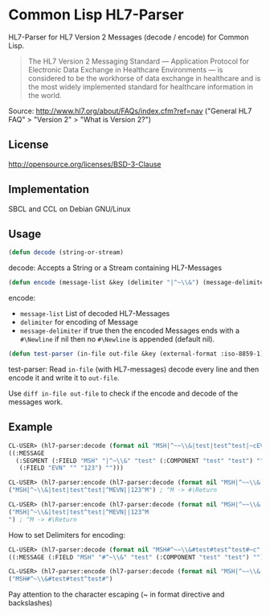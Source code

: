 # Common Lisp HL7-Parser

HL7-Parser for HL7 Version 2 Messages (decode / encode) for Common Lisp.

> The HL7 Version 2 Messaging Standard — Application Protocol for Electronic
> Data Exchange in Healthcare Environments — is considered to be the workhorse
> of data exchange in healthcare and is the most widely implemented standard
> for healthcare information in the world.

Source: http://www.hl7.org/about/FAQs/index.cfm?ref=nav ("General HL7 FAQ" > "Version 2" > "What is Version 2?")

## License
http://opensource.org/licenses/BSD-3-Clause

## Implementation
SBCL and CCL on Debian GNU/Linux

## Usage
```cl
(defun decode (string-or-stream)
```
decode: Accepts a String or a Stream containing HL7-Messages

```cl
(defun encode (message-list &key (delimiter "|^~\\&") (message-delimiter nil))
```
encode:
 * `message-list` List of decoded HL7-Messages
 * `delimiter` for encoding of Message
 * `message-delimiter` if true then the encoded Messages ends with a `#\Newline` if nil then no `#\Newline` is appended (default nil).


```cl
(defun test-parser (in-file out-file &key (external-format :iso-8859-1) (output-delimiters "|^~\\&"))
```
test-parser: Read `in-file` (with HL7-messages) decode every line and then encode it and write it to `out-file`.

Use `diff in-file out-file` to check if the encode and decode of the messages work.

## Example
```cl
CL-USER> (hl7-parser:decode (format nil "MSH|^~~\\&|test|test^test|~cEVN||123~c~c" #\Return #\Return #\Newline ))
((:MESSAGE
  (:SEGMENT (:FIELD "MSH" "|^~\\&" "test" (:COMPONENT "test" "test") "")
   (:FIELD "EVN" "" "123") "")))

CL-USER> (hl7-parser:encode (hl7-parser:decode (format nil "MSH|^~~\\&|test|test^test|~cEVN||123~c~c" #\Return #\Return #\Newline )))
("MSH|^~\\&|test|test^test|^MEVN||123^M") ; ^M -> #\Return

CL-USER> (hl7-parser:encode (hl7-parser:decode (format nil "MSH|^~~\\&|test|test^test|~cEVN||123~c~c" #\Return #\Return #\Newline )) :message-delimiter t)
("MSH|^~\\&|test|test^test|^MEVN||123^M
") ; ^M -> #\Return
```

How to set Delimiters for encoding:
```cl
CL-USER> (hl7-parser:decode (format nil "MSH#^~~\\&#test#test^test#~c" #\Newline ))
((:MESSAGE (:FIELD "MSH" "#^~\\&" "test" (:COMPONENT "test" "test") "")))

CL-USER> (hl7-parser:encode (hl7-parser:decode (format nil "MSH|^~~\\&|test|test^test|~c" #\Newline )) :delimiter "#^~\\&")
("MSH#^~\\&#test#test^test#")
```

Pay attention to the character escaping (~ in format directive and backslashes)